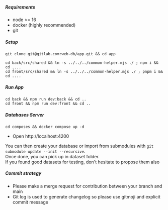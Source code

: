 ##### Requirements
- node >= 16
- docker (highly recommended)
- git

##### Setup
```
git clone git@gitlab.com:web-db/app.git && cd app

cd back/src/shared && ln -s ../../../common-helper.mjs ./ ; npm i && cd ....
cd front/src/shared && ln -s ../../../common-helper.mjs ./ ; pnpm i && cd ....
```

##### Run App
```
cd back && npm run dev:back && cd ..
cd front && npm run dev:front && cd ..
```

##### Databases Server
```
cd composes && docker compose up -d
```

- Open http://localhost:4200

You can then create your database or import from submodules with
``` git submodule update --init --recursive ```.<br>
Once done, you can pick up in dataset folder.<br>
If you found good datasets for testing, don't hesitate to propose them also

##### Commit strategy
- Please make a merge request for contribution between your branch and main
- Git log is used to generate changelog so please use gitmoji and explicit commit message
